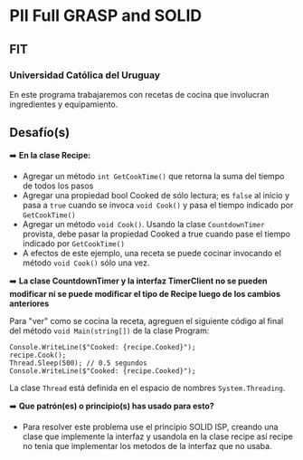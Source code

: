 # PII Full GRASP and SOLID
## FIT
### Universidad Católica del Uruguay

En este programa trabajaremos con recetas de cocina que involucran ingredientes y equipamiento.

## Desafío(s)
️➡️ **En la clase Recipe:**
* Agregar un método ```int GetCookTime()``` que retorna la suma del tiempo de todos los pasos
* Agregar una propiedad bool Cooked de sólo lectura; es ```false``` al inicio y pasa a ```true``` cuando se invoca ```void Cook()``` y pasa el tiempo indicado por ```GetCookTime()```
* Agregar un método ```void Cook()```. Usando la clase ```CountdownTimer``` provista, debe pasar la propiedad Cooked a true cuando pase el tiempo indicado por ```GetCookTime()```
* A efectos de este ejemplo, una receta se puede cocinar invocando el método ```void Cook()``` sólo una vez.

️➡️ **La clase CountdownTimer y la interfaz TimerClient no se pueden modificar ni se puede modificar el tipo de Recipe luego de los cambios anteriores**

Para "ver" como se cocina la receta, agreguen el siguiente código al final del método ```void Main(string[])``` de la clase Program:

```Csharp
Console.WriteLine($"Cooked: {recipe.Cooked}");
recipe.Cook();
Thread.Sleep(500); // 0.5 segundos
Console.WriteLine($"Cooked: {recipe.Cooked}");
```
La clase ```Thread``` está definida en el espacio de nombres ```System.Threading```.


️➡️ **Que patrón(es) o principio(s) has usado para esto?**

- Para resolver este problema use el principio SOLID ISP, creando una clase que implemente la interfaz y usandola en la clase recipe así recipe no tenia que implementar los metodos de la interfaz que no usaba. 
